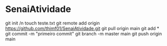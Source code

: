# SenaiAtividade
git init /n
touch teste.txt
git remote add origin https://github.com/thimf01/SenaiAtividade.git
git pull origin main
git add *
git commit -m "primeiro commit"
git branch -m master main
git push origin main
